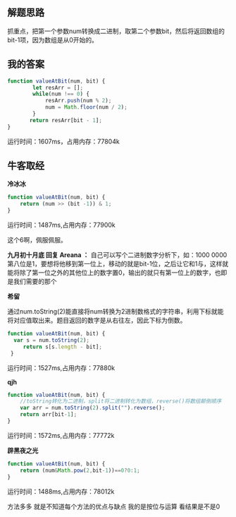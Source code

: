 ## 解题思路

抓重点，把第一个参数num转换成二进制，取第二个参数bit，然后将返回数组的bit-1项，因为数组是从0开始的。

## 我的答案

```js
function valueAtBit(num, bit) {
        let resArr = [];
        while(num !== 0) {
            resArr.push(num % 2);
            num = Math.floor(num / 2);
        }
       return resArr[bit - 1];
}
```
运行时间：1607ms，占用内存：77804k

## 牛客取经

**冷冰冰**

```js
function valueAtBit(num, bit) {
    return (num >> (bit -1)) & 1;
}
```
运行时间：1487ms,占用内存：77900k

这个6啊，佩服佩服。

**九月初十月底 回复 Areana ：** 自己可以写个二进制数字分析下，如：1000 0000 第八位是1，要想将他移到第一位上，移动的就是bit-1位，之后让它和1与，这样就能将除了第一位之外的其他位上的数字置0，输出的就只有第一位上的数字，也即是我们需要的那个

**希留**

通过num.toString(2)能直接将num转换为2进制数格式的字符串，利用下标就能将对应值取出来。题目返回的数字是从右往左，因此下标为倒数。

```js
function valueAtBit(num, bit) {
  var s = num.toString(2);
     return s[s.length - bit];
 }
```
运行时间：1527ms,占用内存：77880k

**qjh**

```js
function valueAtBit(num, bit) {
    //toString转化为二进制，split将二进制转化为数组，reverse()将数组颠倒顺序
    var arr = num.toString(2).split("").reverse();
    return arr[bit-1];
}
```
运行时间：1572ms,占用内存：77772k

**辟黑夜之光**

```js
function valueAtBit(num, bit) {
    return (num&Math.pow(2,bit-1))==0?0:1;
}
```
运行时间：1488ms,占用内存：78012k

方法多多 就是不知道每个方法的优点与缺点
我的是按位与运算 看结果是不是0

